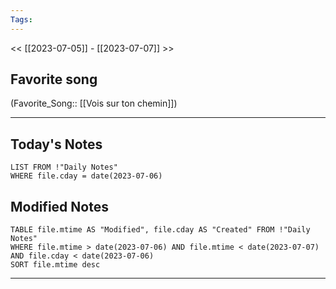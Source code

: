 ```yaml
---
Tags:
---
```

<< [[2023-07-05]] - [[2023-07-07]] >>
## Favorite song
(Favorite_Song:: [[Vois sur ton chemin]])

___
## Today's Notes
```dataview
LIST FROM !"Daily Notes"
WHERE file.cday = date(2023-07-06)
```
## Modified Notes
```dataview
TABLE file.mtime AS "Modified", file.cday AS "Created" FROM !"Daily Notes" 
WHERE file.mtime > date(2023-07-06) AND file.mtime < date(2023-07-07) AND file.cday < date(2023-07-06)
SORT file.mtime desc
```
___
